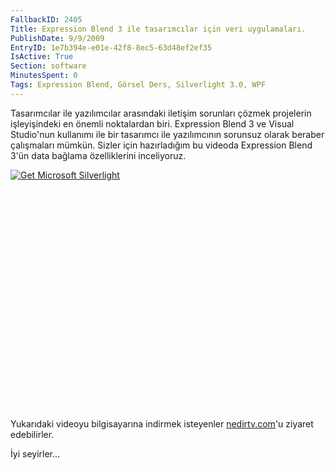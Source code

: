 ```yaml
---
FallbackID: 2405
Title: Expression Blend 3 ile tasarımcılar için veri uygulamaları.
PublishDate: 9/9/2009
EntryID: 1e7b394e-e01e-42f8-8ec5-63d48ef2ef35
IsActive: True
Section: software
MinutesSpent: 0
Tags: Expression Blend, Görsel Ders, Silverlight 3.0, WPF
---
```

Tasarımcılar ile yazılımcılar arasındaki iletişim sorunları çözmek
projelerin işleyişindeki en önemli noktalardan biri. Expression Blend 3
ve Visual Studio'nun kullanımı ile bir tasarımcı ile yazılımcının
sorunsuz olarak beraber çalışmaları mümkün. Sizler için hazırladığım bu
videoda Expression Blend 3'ün data bağlama özelliklerini inceliyoruz.

<div style="width:512px;height:384px;">

[![Get Microsoft
Silverlight](http://go2.microsoft.com/fwlink/?LinkId=108181)](http://go2.microsoft.com/fwlink/?LinkID=124807)

</div>

Yukarıdaki videoyu bilgisayarına indirmek isteyenler
[nedirtv.com](http://www.nedirtv.com/video/darony_0809_blend_data_features.aspx)'u
ziyaret edebilirler.

İyi seyirler...


